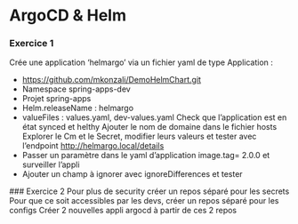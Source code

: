 # ArgoCD & Helm

### Exercice 1
Crée une application ‘helmargo’ via un fichier yaml de type Application :
- https://github.com/mkonzali/DemoHelmChart.git
- Namespace spring-apps-dev
- Projet spring-apps
- Helm.releaseName : helmargo
- valueFiles : values.yaml, dev-values.yaml
Check que l’application est en état synced et helthy
Ajouter le nom de domaine dans le fichier hosts
Explorer le Cm et le Secret, modifier leurs valeurs et tester avec l’endpoint http://helmargo.local/details
- Passer un paramètre dans le yaml d’application image.tag= 2.0.0 et surveiller l’appli
- Ajouter un champ à ignorer avec ignoreDifferences et tester

### Exercice 2
Pour plus de security créer un repos séparé pour les secrets
Pour que ce soit accessibles par les devs, créer un repos séparé pour les configs
Créer 2 nouvelles appli argocd à partir de ces 2 repos